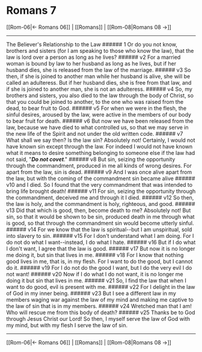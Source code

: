 # Romans 7

[[Rom-06|← Romans 06]] | [[Romans]] | [[Rom-08|Romans 08 →]]
***

The Believer's Relationship to the Law ###### 1 Or do you not know, brothers and sisters (for I am speaking to those who know the law), that the law is lord over a person as long as he lives? ###### v2 For a married woman is bound by law to her husband as long as he lives, but if her husband dies, she is released from the law of the marriage. ###### v3 So then, if she is joined to another man while her husband is alive, she will be called an adulteress. But if her husband dies, she is free from that law, and if she is joined to another man, she is not an adulteress. ###### v4 So, my brothers and sisters, you also died to the law through the body of Christ, so that you could be joined to another, to the one who was raised from the dead, to bear fruit to God. ###### v5 For when we were in the flesh, the sinful desires, aroused by the law, were active in the members of our body to bear fruit for death. ###### v6 But now we have been released from the law, because we have died to what controlled us, so that we may serve in the new life of the Spirit and not under the old written code. ###### v7 What shall we say then? Is the law sin? Absolutely not! Certainly, I would not have known sin except through the law. For indeed I would not have known what it means to desire something belonging to someone else if the law had not said, "**_Do not covet_**." ###### v8 But sin, seizing the opportunity through the commandment, produced in me all kinds of wrong desires. For apart from the law, sin is dead. ###### v9 And I was once alive apart from the law, but with the coming of the commandment sin became alive ###### v10 and I died. So I found that the very commandment that was intended to bring life brought death! ###### v11 For sin, seizing the opportunity through the commandment, deceived me and through it I died. ###### v12 So then, the law is holy, and the commandment is holy, righteous, and good. ###### v13 Did that which is good, then, become death to me? Absolutely not! But sin, so that it would be shown to be sin, produced death in me through what is good, so that through the commandment sin would become utterly sinful. ###### v14 For we know that the law is spiritual--but I am unspiritual, sold into slavery to sin. ###### v15 For I don't understand what I am doing. For I do not do what I want--instead, I do what I hate. ###### v16 But if I do what I don't want, I agree that the law is good. ###### v17 But now it is no longer me doing it, but sin that lives in me. ###### v18 For I know that nothing good lives in me, that is, in my flesh. For I want to do the good, but I cannot do it. ###### v19 For I do not do the good I want, but I do the very evil I do not want! ###### v20 Now if I do what I do not want, it is no longer me doing it but sin that lives in me. ###### v21 So, I find the law that when I want to do good, evil is present with me. ###### v22 For I delight in the law of God in my inner being. ###### v23 But I see a different law in my members waging war against the law of my mind and making me captive to the law of sin that is in my members. ###### v24 Wretched man that I am! Who will rescue me from this body of death? ###### v25 Thanks be to God through Jesus Christ our Lord! So then, I myself serve the law of God with my mind, but with my flesh I serve the law of sin.

***
[[Rom-06|← Romans 06]] | [[Romans]] | [[Rom-08|Romans 08 →]]
